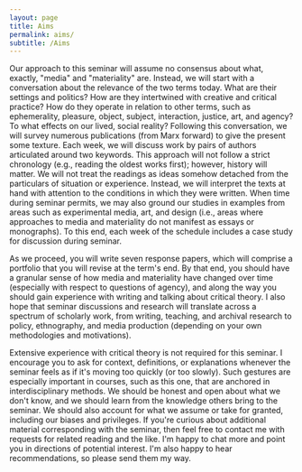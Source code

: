 ```yaml
---
layout: page
title: Aims
permalink: aims/
subtitle: /Aims
---
```


Our approach to this seminar will assume no consensus about what, exactly, "media" and "materiality" are. Instead, we will start with a conversation about the relevance of the two terms today. What are their settings and politics? How are they intertwined with creative and critical practice? How do they operate in relation to other terms, such as ephemerality, pleasure, object, subject, interaction, justice, art, and agency? To what effects on our lived, social reality? Following this conversation, we will survey numerous publications (from Marx forward) to give the present some texture. Each week, we will discuss work by pairs of authors articulated around two keywords. This approach will not follow a strict chronology (e.g., reading the oldest works first); however, history will matter. We will not treat the readings as ideas somehow detached from the particulars of situation or experience. Instead, we will interpret the texts at hand with attention to the conditions in which they were written. When time during seminar permits, we may also ground our studies in examples from areas such as experimental media, art, and design (i.e., areas where approaches to media and materiality do not manifest as essays or monographs). To this end, each week of the schedule includes a case study for discussion during seminar.  

As we proceed, you will write seven response papers, which will comprise a portfolio that you will revise at the term's end. By that end, you should have a granular sense of how media and materiality have changed over time (especially with respect to questions of agency), and along the way you should gain experience with writing and talking about critical theory. I also hope that seminar discussions and research will translate across a spectrum of scholarly work, from writing, teaching, and archival research to policy, ethnography, and media production (depending on your own methodologies and motivations). 

Extensive experience with critical theory is not required for this seminar. I encourage you to ask for context, definitions, or explanations whenever the seminar feels as if it's moving too quickly (or too slowly). Such gestures are especially important in courses, such as this one, that are anchored in interdisciplinary methods. We should be honest and open about what we don't know, and we should learn from the knowledge others bring to the seminar. We should also account for what we assume or take for granted, including our biases and privileges. If you're curious about additional material corresponding with the seminar, then feel free to contact me with requests for related reading and the like. I'm happy to chat more and point you in directions of potential interest. I'm also happy to hear recommendations, so please send them my way.  